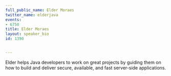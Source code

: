 ---
full_public_name: Elder Moraes
twitter_name: elderjava
events:
- 6750
title: Elder Moraes
layout: speaker_bio
id: 1390

---
Elder helps Java developers to work on great projects by guiding them on how to build and deliver secure, available, and fast server-side applications.
